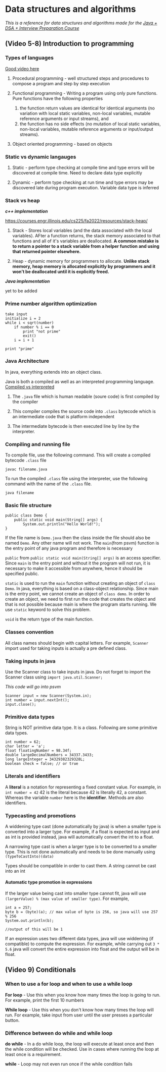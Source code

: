 # Data structures and algorithms

_This is a reference for data structures and algorithms made for the [Java + DSA + Interview Preparation Course](https://www.youtube.com/playlist?list=PL9gnSGHSqcnr_DxHsP7AW9ftq0AtAyYqJ)_

## (Video 5-8) Introduction to programming

### Types of languages

[Good video here](https://www.youtube.com/watch?v=aoE-92Ac4zE)

1. Procedural programming - well structured steps and procedures to compose a program and step by step execution

2. Functional programming - Writing a program using only pure functions. Pure functions have the following properties

   1. the function return values are identical for identical arguments (no variation with local static variables, non-local variables, mutable reference arguments or input streams), and
   2. the function has no side effects (no mutation of local static variables, non-local variables, mutable reference arguments or input/output streams).

3. Object oriented programming - based on objects

### Static vs dynamic langauges

1. Static - perform type checking at compile time and type errors will be discovered at compile time. Need to declare data type explicitly

2. Dynamic - perform type checking at run time and type errors may be discovered late during program execution. Variable data type is inferred

### Stack vs heap

**_c++ implementation_**

https://courses.engr.illinois.edu/cs225/fa2022/resources/stack-heap/

1. Stack - Stores local variables (and the data associated with the local variables). AFter a function returns, the stack memory associated to that functions and all of it's variables are deallocated. **A common mistake is to return a pointer to a stack variable from a helper function and using that returned pointer elsewhere.**

2. Heap - dynamic memory for programmers to allocate. **Unlike stack memory, heap memory is allocated explicitly by programmers and it won’t be deallocated until it is explicitly freed.**

**_Java implementation_**

yet to be added

### Prime number algorithm optimization

```
take input
initialize i = 2
while i < sqrt(number)
    if number % i == 0
        print "not prime"
        exit()
    i = i + 1

print "prime"
```

### Java Architecture

In java, everything extends into an object class.

Java is both a compiled as well as an interpreted programming language. [Compiled vs interpreted](https://www.freecodecamp.org/news/compiled-versus-interpreted-languages/)

1. The `.java` file which is human readable (soure code) is first compiled by the compiler

2. This compiler compiles the source code into `.class` bytecode which is an intermediate code that is platform independent

3. The intermediate bytecode is then executed line by line by the interpreter.

### Compiling and running file

To compile file, use the following command. This will create a compiled bytecode `.class` file

```
javac filename.java
```

To run the compiled `.class` file using the interpreter, use the following command with the name of the `.class` file.

```
java filename
```

### Basic file structure

```
public class Demo {
    public static void main(String[] args) {
        System.out.println("Hello World!");
}
```

If the file name is `Demo.java` then the class inside the file should also be named `Demo`. Any other name will not work. The `main`(from psvm) function is the entry point of any java program and therefore is necessary

`public` from `public static void main(String[] args)` is an access specifier. Since `main` is the entry point and without it the program will not run, it is necessary to make it accessible from anywhere, hence it should be specified public.

`static` is used to run the `main` function without creating an object of `class Demo`. In java, everything is based on a class-object relationship. Since main is the entry point, we cannot create an object of `class demo`. In order to create an object, we need to first run the code that creates the object and that is not possible because main is where the program starts running. We use `static` keyword to solve this problem.

`void` is the return type of the main function.

### Classes convention

All class names should begin with capital letters. For example, `Scanner` import used for taking inputs is actually a pre defined class.

### Taking inputs in java

Use the Scanner class to take inputs in java. Do not forget to import the Scanner class using `import java.util.Scanner;`

_This code will go into psvm_

```
Scanner input = new Scanner(System.in);
int number = input.nextInt();
input.close();
```

### Primitive data types

String is NOT primitive data type. It is a class. Following are some primitive data types.

```
int number = 62;
char letter = 'a';
float floatingNumber = 98.34f;
double largeDecimalNumbers = 34337.3433;
long largeInteger = 34329382329328L;
boolean check = false; // or true
```

### Literals and identifiers

A **literal** is a notation for representing a fixed constant value. For example, in `int number = 42` 42 is the literal because 42 is literally 42, a constant. Whereas the variable `number` here is the **identifier**. Methods are also identifiers.

### Typecasting and promotions

A widdening type cast (done automatically by java) is when a smaller type is converted into a larger type. For example, if a float is expected as input and as int is provided instead, java will automatically convert the int to a float.

A narrowing type cast is when a larger type is to be converted to a smaller type. This is not done automatically and needs to be done manually using `(typeToCastInto)(data)`

Types should be compatible in order to cast them. A string cannot be cast into an int

#### Automatic type promotion in expressions

If the larger value being cast into smaller type cannot fit, java will use `(largerValue) % (max value of smaller type)`. For example,

```
int a = 257;
byte b = (byte)(a); // max value of byte is 256, so java will use 257 % 256
System.out.println(b);

//output of this will be 1
```

If an expression uses two different data types, java will use widdening (if compatible) to compute the expression. For example, while carrying out `3 * 5.6` java will convert the entire expression into float and the output will be in float.

## (Video 9) Conditionals

### When to use a for loop and when to use a while loop

**For loop** - Use this when you know how many times the loop is going to run. For example, print the first 10 numbers

**While loop** - Use this when you don't know how many times the loop will run. For example, take input from user until the user presses a particular button.

### Difference between do while and while loop

**do while** - In a do while loop, the loop will execute at least once and then the while condition will be checked. Use in cases where running the loop at least once is a requirement.

**while** - Loop may not even run once if the while condition fails

